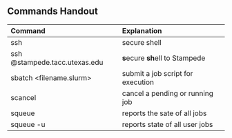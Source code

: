## Commands Handout

Command | Explanation
:---|:---
ssh | secure shell
ssh <username>@stampede.tacc.utexas.edu | **s**ecure **sh**ell to Stampede
sbatch <filename.slurm> | submit a job script for execution
scancel <jobid> | cancel a pending or running job
squeue | reports the sate of all jobs
squeue -u <userid> | reports state of all user jobs